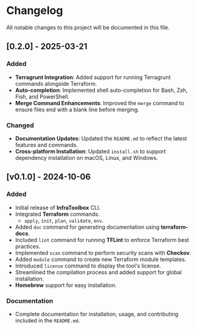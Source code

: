 # Changelog

All notable changes to this project will be documented in this file.

## [0.2.0] - 2025-03-21

### Added

- **Terragrunt Integration**: Added support for running Terragrunt commands alongside Terraform.
- **Auto-completion**: Implemented shell auto-completion for Bash, Zsh, Fish, and PowerShell.
- **Merge Command Enhancements**: Improved the `merge` command to ensure files end with a blank line before merging.

### Changed

- **Documentation Updates**: Updated the `README.md` to reflect the latest features and commands.
- **Cross-platform Installation**: Updated `install.sh` to support dependency installation on macOS, Linux, and Windows.

## [v0.1.0] - 2024-10-06

### Added

- Initial release of **InfraToolbox** CLI.
- Integrated **Terraform** commands:
  - `apply`, `init`, `plan`, `validate`, `env`.
- Added `doc` command for generating documentation using **terraform-docs**.
- Included `lint` command for running **TFLint** to enforce Terraform best practices.
- Implemented `scan` command to perform security scans with **Checkov**.
- Added `module` command to create new Terraform module templates.
- Introduced `license` command to display the tool's license.
- Streamlined the compilation process and added support for global installation.
- **Homebrew** support for easy installation.

### Documentation

- Complete documentation for installation, usage, and contributing included in the `README.md`.
